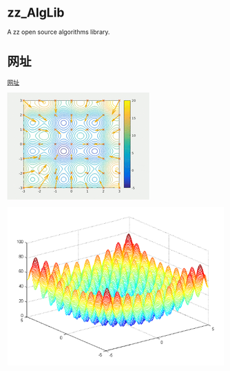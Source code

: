 # zz_AlgLib
A zz open source algorithms library.

# 网址
[网址](https://zzrtbf.github.io/zz_AlgLib/)

![实例1](images/1.gif)

![实例2](images/2.jpg)
